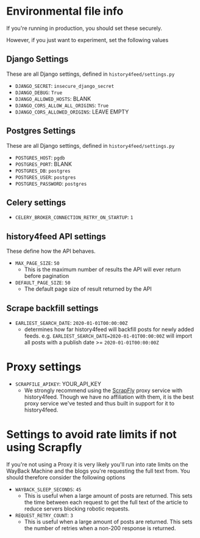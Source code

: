# Environmental file info

If you're running in production, you should set these securely.

However, if you just want to experiment, set the following values

## Django Settings

These are all Django settings, defined in `history4feed/settings.py`

* `DJANGO_SECRET`: `insecure_django_secret`
* `DJANGO_DEBUG`: `True`
* `DJANGO_ALLOWED_HOSTS`: BLANK
* `DJANGO_CORS_ALLOW_ALL_ORIGINS`: `True`
* `DJANGO_CORS_ALLOWED_ORIGINS`: LEAVE EMPTY

## Postgres Settings

These are all Django settings, defined in `history4feed/settings.py`

* `POSTGRES_HOST`: `pgdb`
* `POSTGRES_PORT`: BLANK
* `POSTGRES_DB`: `postgres`
* `POSTGRES_USER`: `postgres`
* `POSTGRES_PASSWORD`: `postgres`

## Celery settings

* `CELERY_BROKER_CONNECTION_RETRY_ON_STARTUP`: `1`

## history4feed API settings

These define how the API behaves.

* `MAX_PAGE_SIZE`: `50`
	* This is the maximum number of results the API will ever return before pagination
* `DEFAULT_PAGE_SIZE`: `50`
	* The default page size of result returned by the API

## Scrape backfill settings

* `EARLIEST_SEARCH_DATE`: `2020-01-01T00:00:00Z`
	* determines how far history4feed will backfill posts for newly added feeds. e.g. `EARLIEST_SEARCH_DATE=2020-01-01T00:00:00Z` will import all posts with a publish date >= `2020-01-01T00:00:00Z`

# Proxy settings

* `SCRAPFILE_APIKEY`: YOUR_API_KEY
	* We strongly recommend using the [ScrapFly](https://scrapfly.io/) proxy service with history4feed. Though we have no affiliation with them, it is the best proxy service we've tested and thus built in support for it to history4feed.

# Settings to avoid rate limits if not using Scrapfly

If you're not using a Proxy it is very likely you'll run into rate limits on the WayBack Machine and the blogs you're requesting the full text from. You should therefore consider the following options

* `WAYBACK_SLEEP_SECONDS`: `45`
	* This is useful when a large amount of posts are returned. This sets the time between each request to get the full text of the article to reduce servers blocking robotic requests.
* `REQUEST_RETRY_COUNT`: `3`
	* This is useful when a large amount of posts are returned. This sets the number of retries when a non-200 response is returned.